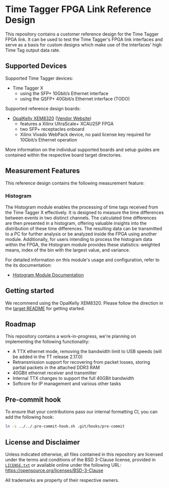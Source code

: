 # Time Tagger FPGA Link Reference Design

This repository contains a customer reference design for the Time Tagger FPGA
link. It can be used to test the Time Tagger's FPGA link interfaces and serve as
a basis for custom designs which make use of the interfaces' high Time Tag
output data rate.

## Supported Devices

Supported Time Tagger devices:
- Time Tagger X
  - using the SFP+ 10Gbit/s Ethernet interface
  - using the QSFP+ 40Gbit/s Ethernet interface (TODO)

Supported reference design boards:
- [OpalKelly XEM8320](./target/opalkelly-xem8320) ([Vendor Website](https://opalkelly.com/products/xem8320/))
  - features a Xilinx UltraScale+ XCAU25P FPGA
  - two SFP+ receptacles onboard
  - Xilinx Vivado WebPack device, no paid license key required for 10Gbit/s Ethernet operation

More information on the individual supported boards and setup guides are
contained within the respective board target directories.

## Measurement Features
This reference design contains the following measurement feature:

### Histogram
The Histogram module enables the processing of time tags received from the Time Tagger X effectively. It is designed to measure the time differences between events in two distinct channels. The calculated time differences are then presented in a histogram, offering valuable insights into the distribution of these time differences. The resulting data can be transmitted to a PC for further analysis or be analyzed inside the FPGA using another module. Additionally, for users intending to process the histogram data within the FPGA, the Histogram module provides these statistics: weighted means, index of the bin with the largest value, and variance.

For detailed information on this module's usage and configuration, refer to the its documentation:

- [Histogram Module Documentation](histogram.md)


## Getting started

We recommend using the OpalKelly XEM8320. Please follow the direction in the
[target README](./target/opalkelly-xem8320/README.md) for getting started.

## Roadmap

This repository contains a work-in-progress, we're planning on implementing the following functionality:
- A TTX ethernet mode, removing the bandwidth limit to USB speeds (will be added in the TT release 2.17.0)
- Retransmission support for recovering from packet losses, storing partial packets in the attached DDR3 RAM
- 40GBit ethernet receiver and transmitter
- Internal TTX changes to support the full 40GBit bandwidth
- Softcore for IP management and various other tasks

## Pre-commit hook

To ensure that your contributions pass our internal formatting CI, you can add the following hook:

``` sh
ln -s ../../.pre-commit-hook.sh .git/hooks/pre-commit
```

## License and Disclaimer

Unless indicated otherwise, all files contained in this repository are licensed
under the terms and conditions of the BSD 3-Clause license, provided in
[`LICENSE.txt`](./LICENSE.txt) or available online under the following URL:
https://opensource.org/licenses/BSD-3-Clause

All trademarks are property of their respective owners.
